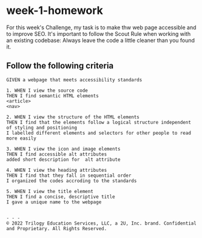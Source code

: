# week-1-homework
For this week's Challenge, my task is to make thw web page accessible and to improve SEO. It's important to follow the Scout Rule when working with an existing codebase: Always leave the code a little cleaner than you found it. 

## Follow the following criteria 

```
GIVEN a webpage that meets accessibility standards

1. WHEN I view the source code
THEN I find semantic HTML elements
<article>
<nav> 

2. WHEN I view the structure of the HTML elements
THEN I find that the elements follow a logical structure independent of styling and positioning
I labelled different elements and selectors for other people to read more easily

3. WHEN I view the icon and image elements
THEN I find accessible alt attributes 
added short description for  alt attribute

4. WHEN I view the heading attributes
THEN I find that they fall in sequential order
I organized the codes accroding to the standards

5. WHEN I view the title element
THEN I find a concise, descriptive title
I gave a unique name to the webpage


- - -
© 2022 Trilogy Education Services, LLC, a 2U, Inc. brand. Confidential and Proprietary. All Rights Reserved.
